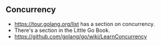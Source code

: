 ## Concurrency

* https://tour.golang.org/list has a section on concurrency.
* There's a section in the Little Go Book.
* https://github.com/golang/go/wiki/LearnConcurrency
